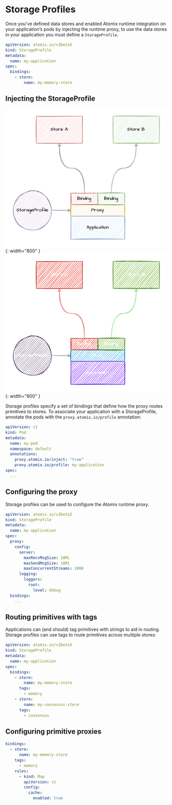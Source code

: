 <!--
SPDX-FileCopyrightText: 2022-present Intel Corporation
SPDX-License-Identifier: Apache-2.0
-->

# Storage Profiles

Once you’ve defined data stores and enabled Atomix runtime integration on your application’s pods by injecting the
runtime proxy, to use the data stores in your application you must define a `StorageProfile`.

```yaml
apiVersion: atomix.io/v3beta3
kind: StorageProfile
metadata:
  name: my-application
spec:
  bindings:
    - store:
        name: my-memory-store
```

## Injecting the StorageProfile

![StorageProfile](/images/storage-profile.png#only-light){: width="800" }
![StorageProfile](/images/storage-profile-dark.png#only-dark){: width="800" }

Storage profiles specify a set of bindings that define how the proxy routes primitives to stores. To associate your
application with a StorageProfile, annotate the pods with the `proxy.atomix.io/profile` annotation:

```yaml
apiVersion: v1
kind: Pod
metadata:
  name: my-pod
  namespace: default
  annotations:
    proxy.atomix.io/inject: "true"
    proxy.atomix.io/profile: my-application
spec:
  ...
```

## Configuring the proxy

Storage profiles can be used to configure the Atomix runtime proxy.

```yaml
apiVersion: atomix.io/v3beta3
kind: StorageProfile
metadata:
  name: my-application
spec:
  proxy:
    config:
      server:
        maxRecvMsgSize: 10Mi
        maxSendMsgSize: 10Mi
        maxConcurrentStreams: 1000
      logging:
        loggers:
          root:
            level: debug
  bindings:
    ...
```

## Routing primitives with tags

Applications can (and should) tag primitives with strings to aid in routing. Storage profiles can use tags to route
primitives across multiple stores:

```yaml
apiVersion: atomix.io/v3beta3
kind: StorageProfile
metadata:
  name: my-application
spec:
  bindings:
    - store:
        name: my-memory-store
      tags:
        - memory
    - store:
        name: my-consensus-store
      tags:
        - consensus
```

## Configuring primitive proxies

```yaml
bindings:
  - store:
      name: my-memory-store
    tags:
      - memory
    rules:
      - kind: Map
        apiVersion: v1
        config:
          cache:
            enabled: true
```
